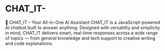 # CHAT_IT-
🧠 CHAT_IT – Your All-in-One AI Assistant CHAT_IT is a JavaScript-powered AI chatbot built to answer anything. Designed with versatility and simplicity in mind, CHAT_IT delivers smart, real-time responses across a wide range of topics — from general knowledge and tech support to creative writing and code explanations.

